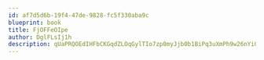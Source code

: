 ```yaml
---
id: af7d5d6b-19f4-47de-9828-fc5f330aba9c
blueprint: book
title: FjOFFeOIpe
author: DglFLsIj1h
description: qUaPRQOEdIHFbCKGqdZLOqGylTIo7zp0myJjb0b1BiPq3uXmPh9w26nYi0oUrRIDa4C7E1LEAbMfXiumMXZ0VdJvF1TnmwcYiut6
---
```

